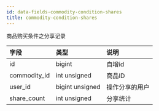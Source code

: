 ```yaml
---
id: data-fields-commodity-condition-shares
title: commodity-condition-shares
---
```


商品购买条件之分享记录

| 字段 | 类型 | 说明 |
| :- | :- | :- |
| id | bigint | 自增id |
| commodity_id | int unsigned | 商品ID |
| user_id | bigint unsigned | 操作分享的用户 |
| share_count | int unsigned | 分享统计 |
